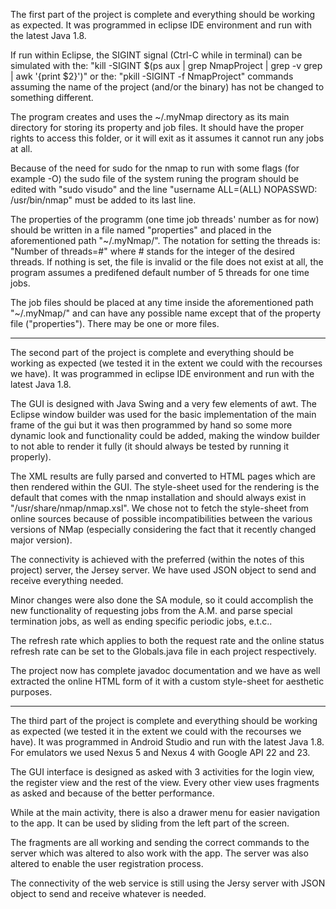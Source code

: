 The first part of the project is complete and everything should be working as 
expected. 
It was programmed in eclipse IDE environment and run with the latest Java 1.8.

If run within Eclipse, the SIGINT signal (Ctrl-C while in terminal) can be 
simulated with the:
"kill -SIGINT $(ps aux | grep NmapProject | grep -v grep | awk '{print $2}')"
or the:
"pkill -SIGINT -f NmapProject"
commands assuming the name of the project (and/or the binary) has not be changed
to something different. 

The program creates and uses the ~/.myNmap directory as its main directory for 
storing its property and job files. It should have the proper rights to access 
this folder, or it will exit as it assumes it cannot run any jobs at all.

Because of the need for sudo for the nmap to run with some flags 
(for example -O) the sudo file of the system runing the program should be edited
with "sudo visudo" and the line "username ALL=(ALL) NOPASSWD: /usr/bin/nmap" 
must be added to its last line.

The properties of the programm (one time job threads' number as for now) should 
be written in a file named "properties" and placed in the aforementioned path 
"~/.myNmap/". The notation for setting the threads is:
"Number of threads=#"
where # stands for the integer of the desired threads. If nothing is set, the 
file is invalid or the file does not exist at all, the program assumes a 
predifened default number of 5 threads for one time jobs.

The job files should be placed at any time inside the aforementioned path 
"~/.myNmap/" and can have any possible name except that of the property file
("properties"). There may be one or more files.

________________________________________________________________________________

The second part of the project is complete and everything should be working as 
expected (we tested it in the extent we could with the recourses we have). 
It was programmed in eclipse IDE environment and run with the latest Java 1.8.

The GUI is designed with Java Swing and a very few elements of awt. The Eclipse 
window builder was used for the basic implementation of the main frame of the 
gui but it was then programmed by hand so some more dynamic look and 
functionality could be added, making the window builder to not able to render
it fully (it should always be tested by running it properly). 

The XML results are fully parsed and converted to HTML pages which are then 
rendered within the GUI. The style-sheet used for the rendering is the default 
that comes with the nmap installation and should always exist in 
"/usr/share/nmap/nmap.xsl". We chose not to fetch the style-sheet from online 
sources because of possible incompatibilities between the various versions of 
NMap (especially considering the fact that it recently changed major version). 

The connectivity is achieved with the preferred (within the notes of this 
project) server, the Jersey server. We have used JSON object to send and receive 
everything needed. 

Minor changes were also done the SA module, so it could accomplish the new 
functionality of requesting jobs from the A.M. and parse special termination 
jobs, as well as ending specific periodic jobs, e.t.c..

The refresh rate which applies to both the request rate and the online status
refresh rate can be set to the Globals.java file in each project respectively. 

The project now has complete javadoc documentation and we have as well extracted
the online HTML form of it with a custom style-sheet for aesthetic purposes.

________________________________________________________________________________

The third part of the project is complete and everything should be working as 
expected (we tested it in the extent we could with the recourses we have). It 
was programmed in Android Studio and run with the latest Java 1.8. For emulators
we used Nexus 5 and Nexus 4 with Google API 22 and 23.

The GUI interface is designed as asked with 3 activities for the login view, 
the register view and the rest of the view. Every other view uses fragments as 
asked and because of the better performance. 

While at the main activity, there is also a drawer menu for easier navigation to
 the app. It can be used by sliding from the left part of the screen. 

The fragments are all working and sending the correct commands to the server 
which was altered to also work with the app. The server was also altered to 
enable the user registration process.

The connectivity of the web service is still using the Jersy server with JSON 
object to send and receive whatever is needed.





